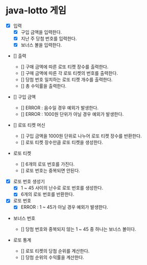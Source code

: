 # java-lotto 게임

- [x] 입력
  - [x] 구입 금액을 입력한다.
  - [x] 지난 주 당첨 번호를 입력한다.
  - [x] 보너스 볼을 입력한다.

- [] 출력
  - [] 구매 금액에 따른 로또 티켓 장수를 출력한다.
  - [] 구매 금액에 따른 각 로또 티켓의 번호를 출력한다.
  - [] 당첨 번호 일치하는 로또 티켓 개수를 출력한다.
  - [] 총 수익률을 출력한다.

- [] 구입 금액
  - [] ERROR : 음수일 경우 예외가 발생한다.
  - [] ERROR : 1000원 단위가 아닐 경우 예외가 발생한다.

- [] 로또 티켓 머신
  - [] 구입 금액을 1000원 단위로 나누어 로또 티켓 장수를 반환한다.
  - [] 로또 티켓 장수만큼 로또 티켓을 생성한다.

- 로또 티켓
  - [] 6개의 로또 번호를 가진다.
  - [] 로또 번호는 중복되면 안된다.

- [x] 로또 번호 생성기
  - [x] 1 ~ 45 사이의 난수로 로또 번호를 생성한다.
  - [x] 6개의 로또 번호를 반환한다.

- [x] 로또 번호
  - [x] ERROR : 1 ~ 45가 아닐 경우 예외가 발생한다.

- 보너스 번호
  - [] 당첨 번호와 중복되지 않는 1 ~ 45 중 하나는 보너스 볼이다.

- 로또 통계
  - [] 로또 티켓의 당첨 순위를 계산한다.
  - [] 당첨 순위의 수익률을 계산한다.
  